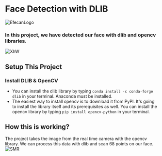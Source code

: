 # Face Detection with DLIB
![EfecanLogo](https://avatars.githubusercontent.com/u/66366306?s=100&u=dc5e6f5b4a05d07958d9a867b803760aa2b1613e&v=4)
### In this project, we have detected our face with dlib and opencv libraries.
![XhW](https://i.imgur.com/qHAcfhX.gif)
## Setup This Project
### Install DLIB & OpenCV
- You can install the dlib library by typing ```conda install -c conda-forge dlib``` in your terminal. Anaconda must be installed.
- The easiest way to install opencv is to download it from PyPI. It's going to install the library itself and its prerequisites as well. You can install the opencv library by typing ```pip install opencv-python``` in your terminal.
## How this is working?
The project takes the image from the real time camera with the opencv library. We can process this data with dlib and scan 68 points on our face.
![SMR](https://i.imgur.com/MeYBEeJ.png)
